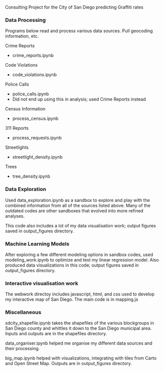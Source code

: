 Consulting Project for the City of San Diego predicting Graffiti rates

### Data Processing 

Programs below read and process various data sources. Pull geocoding information, etc. 

Crime Reports 
- crime_reports.ipynb

Code Violations
- code_violations.ipynb

Police Calls 
- police_calls.ipynb
- Did not end up using this in analysis; used Crime Reports instead

Census Information
- process_census.ipynb

311 Reports
- process_requests.ipynb 

Streetlights
- streetlight_density.ipynb

Trees 
- tree_density.ipynb

### Data Exploration 

Used data_exploration.ipynb as a sandbox to explore and play with the combined information from all of the sources listed above. Many of the outdated codes are other sandboxes that evolved into more refined analyses. 

This code also includes a lot of my data visualisation work; output figures saved in output_figures directory. 

### Machine Learning Models 

After exploring a few different modeling options in sandbox codes, used modeling_work.ipynb to optimize and test my linear regression model. Also produced data visualizations in this code; output figures saved in output_figures directory. 

### Interactive visualisation work 

The webwork directoy includes javascript, html, and css used to develop my interactive map of San Diego. The main code is in mapping.js

### Miscellaneous

sdcity_shapefile.ipynb takes the shapefiles of the various blockgroups in San Diego county and whittles it down to the San Diego municipal area. Inputs and outputs are in the shapefiles directory.

data_organiser.ipynb helped me organise my different data sources and their processing. 

big_map.ipynb helped with visualizations, integrating with tiles from Carto and Open Street Map. Outputs are in output_figures directory. 